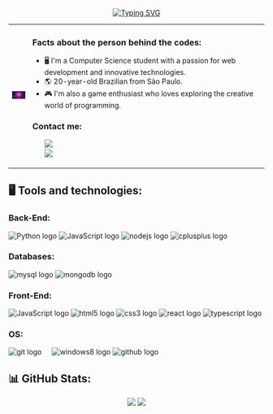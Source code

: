
<div align="center">
<a href="https://git.io/typing-svg"><img src="https://readme-typing-svg.herokuapp.com?font=Fira+Code&size=30&pause=1000&color=AB20FB&center=true&vCenter=true&width=1000&lines=Welcome+to+my+World!;Hi%2C+I'm+Igor+Cazale!;Computer+Science+Student+%F0%9F%92%BB;Passionate+about+Technology+and+Development!" alt="Typing SVG" /></a>
</div>


<table border="0" cellspacing="0" cellpadding="0">
  <tr>
    <td style="border: 0";>
      <div>
      </picture>
          <img src="https://github.com/IgorCazale/IgorCazale/blob/main/IgorGit.gif">
      </picture>
      <div>
    </td>
    <td style="border: 0" width="450px">
      <h3>Facts about the person behind the codes:</h3>
      <ul>
        <li>
          🖥  I'm a Computer Science student with a passion for web development and innovative technologies.
        </li>
        <li>
          🌎 20-year-old Brazilian from São Paulo.
        </li>
        <li>
          🎮 I'm also a game enthusiast who loves exploring the creative world of programming.
        </li>
        </ul>
      <h3>Contact me:</h3>
       <ul>
        <div align="space-between">
        <a href="https://www.linkedin.com/in/igor-malveira-cazale-trindade-356b52217?lipi=urn%3Ali%3Apage%3Ad_flagship3_profile_view_base_contact_details%3Bpuno6Y0OQFOAHXqfnSxr4Q%3D%3D" target="_blank" rel="noopener noreferrer" text-decoration="none">
        <img src="https://img.shields.io/badge/-LinkedIn-blue?style=flat-square&logo=Linkedin&color=5900ff&logoColor=white"/>
        </a>
          <br>
          <a href=mailto:igor.casale@gmail.com text-decoration="none" target="_blank">
        <img src="https://img.shields.io/badge/-Gmail-c14438?style=flat-square&logo=Gmail&logoColor=white&color=ab20fb&link=mailto:seu_email" />
          </a>
          </ul>
    </td>
  </tr>
</table>
          <h2 style="text-align:left;">🖥 Tools and technologies:</h2>

<div align="left">
  <h3>Back-End:</h3>
  <img src="https://cdn.jsdelivr.net/gh/devicons/devicon@latest/icons/python/python-original.svg" height="40" alt="Python logo" title="Python"/>
  <img src="https://cdn.jsdelivr.net/gh/devicons/devicon/icons/javascript/javascript-original.svg" height="40" alt="JavaScript logo" title="JavaScript" />
  <img src="https://cdn.jsdelivr.net/gh/devicons/devicon/icons/nodejs/nodejs-original.svg" height="40" alt="nodejs logo" title="NodeJs" />
  <img src="https://cdn.jsdelivr.net/gh/devicons/devicon@latest/icons/cplusplus/cplusplus-original.svg" height="40" alt="cplusplus logo" title="C++" />
</div>

<div align="left">
  <h3>Databases:</h3>
  <img src="https://cdn.jsdelivr.net/gh/devicons/devicon/icons/mysql/mysql-original.svg" height="40" alt="mysql logo" title="MySQL" />
  <img src="https://cdn.jsdelivr.net/gh/devicons/devicon@latest/icons/mongodb/mongodb-original.svg" height="40" alt="mongodb logo" title="MongoDB" />
</div>

<div align="left">
  <h3>Front-End:</h3>
  <img src="https://cdn.jsdelivr.net/gh/devicons/devicon@latest/icons/javascript/javascript-plain.svg" height="40" alt="JavaScript logo" title="JavaScript" />
  <img src="https://cdn.jsdelivr.net/gh/devicons/devicon/icons/html5/html5-original.svg" height="40" alt="html5 logo" title="html"/>
  <img src="https://cdn.jsdelivr.net/gh/devicons/devicon/icons/css3/css3-original.svg" height="40" alt="css3 logo" title="css"/>
  <img src="https://cdn.jsdelivr.net/gh/devicons/devicon/icons/react/react-original.svg" height="40" alt="react logo" title="react"/>
  <img src="https://cdn.jsdelivr.net/gh/devicons/devicon@latest/icons/typescript/typescript-original.svg" height="40" alt="typescript logo" title="typescript"/>
</div>

<h3 align="left">OS:</h3>

<div align="left">
  <img src="https://cdn.jsdelivr.net/gh/devicons/devicon/icons/git/git-original.svg" height="40" alt="git logo"/>
  <img width="12" />
  <img src="https://cdn.jsdelivr.net/gh/devicons/devicon/icons/windows8/windows8-original.svg" height="40" alt="windows8 logo"/>
  <img src="https://cdn.jsdelivr.net/gh/devicons/devicon@latest/icons/github/github-original.svg" height="40" alt="github logo"/>
</div>


## 📊 GitHub Stats:

<div align="center">
<img height="180em" src="https://github-readme-stats.vercel.app/api/top-langs?username=IgorCazale&show_icons=false&title_color=5900ff&text_color=ab20fb&bg_color=0d0d12&hide_border=true&locale=en&layout=donut"/>     
<img height="180em" src="https://github-readme-stats.vercel.app/api?username=IgorCazale&rank_icon=github&include_all_commits=true&show_icons=true&icon_color=FFFFFF&title_color=5900ff&bg_color=0d0d12&text_color=ab20fd&hide_border=true"/>
</div>

###


